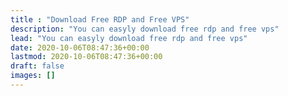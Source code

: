 ```yaml
---
title : "Download Free RDP and Free VPS"
description: "You can easyly download free rdp and free vps"
lead: "You can easyly download free rdp and free vps"
date: 2020-10-06T08:47:36+00:00
lastmod: 2020-10-06T08:47:36+00:00
draft: false
images: []
---
```


